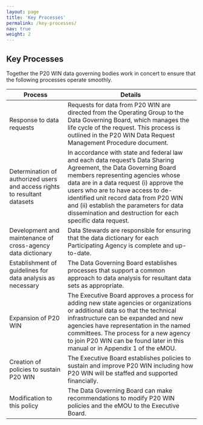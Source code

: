 ```yaml
---
layout: page
title: 'Key Processes'
permalink: /key-processes/
nav: true
weight: 2
---
```


## Key Processes

Together the P20 WIN data governing bodies work in concert to ensure that the following processes operate smoothly. 

| Process | Details |
| ----------- | ----------- |
| Response to data requests | Requests for data from P20 WIN are directed from the Operating Group to the Data Governing Board, which manages the life cycle of the request. This process is outlined in the P20 WIN Data Request Management Procedure document. |
| Determination of authorized users and access rights to resultant datasets | In accordance with state and federal law and each data request’s Data Sharing Agreement, the Data Governing Board members representing agencies whose data are in a data request (i) approve the users who are to have access to de-identified unit record data from P20 WIN and (ii) establish the parameters for data dissemination and destruction for each specific data request. |
| Development and maintenance of cross-agency data dictionary | Data Stewards are responsible for ensuring that the data dictionary for each Participating Agency is complete and up-to-date. |
| Establishment of guidelines for data analysis as necessary | The Data Governing Board establishes processes that support a common approach to data analysis for resultant data sets as appropriate. |
| Expansion of P20 WIN | The Executive Board approves a process for adding new state agencies or organizations or additional data so that the technical infrastructure can be expanded and new agencies have representation in the named committees. The process for a new agency to join P20 WIN can be found later in this manual or in Appendix 1 of the eMOU. |
| Creation of policies to sustain P20 WIN | The Executive Board establishes policies to sustain and improve P20 WIN including how P20 WIN will be staffed and supported financially. |
| Modification to this policy | The Data Governing Board can make recommendations to modify P20 WIN policies and the eMOU to the Executive Board. |
